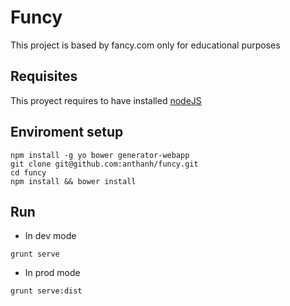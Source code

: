 # Funcy

This project is based by fancy.com only for educational purposes

## Requisites

This proyect requires to have installed [nodeJS](http://nodejs.org/)

## Enviroment setup

```
npm install -g yo bower generator-webapp
git clone git@github.com:anthanh/funcy.git
cd funcy
npm install && bower install
```

## Run

* In dev mode

```
grunt serve
```

* In prod mode

```
grunt serve:dist
```

